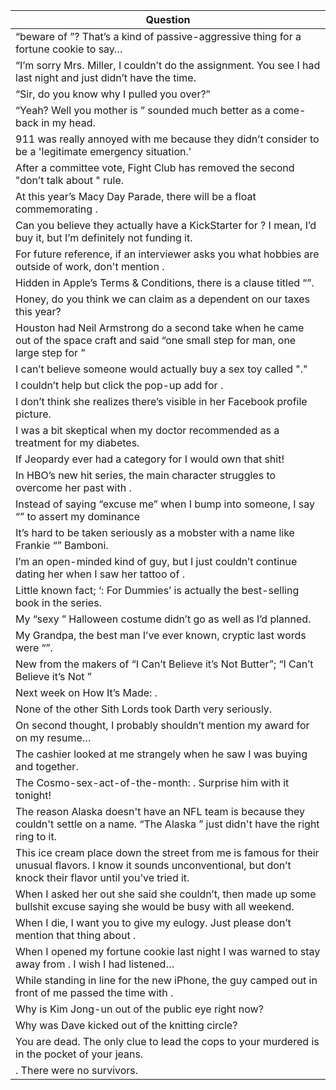 Question |
--- |
&ldquo;beware of <BLANK>&rdquo;? That’s a kind of passive-aggressive thing for a fortune cookie to say&hellip; |
&ldquo;I’m sorry Mrs. Miller, I couldn’t do the assignment. You see I had <BLANK> last night and just didn’t have the time. |
&ldquo;Sir, do you know why I pulled you over?&rdquo; |
&ldquo;Yeah? Well you mother is <BLANK>&rdquo; sounded much better as a come-back in my head. |
911 was really annoyed with me because they didn’t consider <BLANK> to be a 'legitimate emergency situation.' |
After a committee vote, Fight Club has removed the second "don’t talk about <BLANK>" rule. |
At this year’s Macy Day Parade, there will be a float commemorating <BLANK>. |
Can you believe they actually have a KickStarter for <BLANK>? I mean, I’d buy it, but I’m definitely not funding it. |
For future reference, if an interviewer asks you what hobbies are outside of work, don't mention <BLANK>. |
Hidden in Apple’s Terms & Conditions, there is a clause titled &ldquo;<BLANK>&rdquo;. |
Honey, do you think we can claim <BLANK> as a dependent on our taxes this year? |
Houston had Neil Armstrong do a second take when he came out of the space craft and said &ldquo;one small step for man, one large step for <BLANK>&rdquo; |
I can’t believe someone would actually buy a sex toy called "<BLANK>." |
I couldn’t help but click the pop-up add for <BLANK>. |
I don’t think she realizes there’s <BLANK> visible in her Facebook profile picture. |
I was a bit skeptical when my doctor recommended <BLANK> as a treatment for my diabetes. |
If Jeopardy ever had a category for <BLANK> I would own that shit! |
In HBO’s new hit series, the main character struggles to overcome her past with <BLANK>. |
Instead of saying &ldquo;excuse me&rdquo; when I bump into someone, I say &ldquo;<BLANK>&rdquo; to assert my dominance |
It’s hard to be taken seriously as a mobster with a name like Frankie &ldquo;<BLANK>&rdquo; Bamboni. |
I’m an open-minded kind of guy, but I just couldn’t continue dating her when I saw her tattoo of <BLANK>. |
Little known fact; &lsquo;<BLANK>: For Dummies’ is actually the best-selling book in the series. |
My &ldquo;sexy <BLANK>&rdquo; Halloween costume didn’t go as well as I’d planned. |
My Grandpa, the best man I’ve ever known, cryptic last words were &ldquo;<BLANK>&rdquo;. |
New from the makers of &ldquo;I Can’t Believe it’s Not Butter&rdquo;; &ldquo;I Can’t Believe it’s Not <BLANK>&rdquo; |
Next week on How It’s Made: <BLANK>. |
None of the other Sith Lords took Darth <BLANK> very seriously. |
On second thought, I probably shouldn’t mention my award for <BLANK> on my resume&hellip; |
The cashier looked at me strangely when he saw I was buying <BLANK> and <BLANK> together. |
The Cosmo-sex-act-of-the-month: <BLANK>. Surprise him with it tonight! |
The reason Alaska doesn't have an NFL team is because they couldn't settle on a name. &ldquo;The Alaska <BLANK>&rdquo; just didn't have the right ring to it. |
This ice cream place down the street from me is famous for their unusual flavors. I know it sounds unconventional, but don’t knock their <BLANK> flavor until you’ve tried it. |
When I asked her out she said she couldn’t, then made up some bullshit excuse saying she would be busy with <BLANK> all weekend. |
When I die, I want you to give my eulogy. Just please don’t mention that thing about <BLANK>. |
When I opened my fortune cookie last night I was warned to stay away from <BLANK>. I wish I had listened&hellip; |
While standing in line for the new iPhone, the guy camped out in front of me passed the time with <BLANK>. |
Why is Kim Jong-un out of the public eye right now? |
Why was Dave kicked out of the knitting circle? |
You are dead. The only clue to lead the cops to your murdered is <BLANK> in the pocket of your jeans. |
<BLANK>. There were no survivors. |
